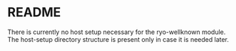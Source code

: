 <!--
SPDX-FileCopyrightText: 2022 Wilfred Nicoll <xyzroller@rollyourown.xyz>
SPDX-License-Identifier: CC-BY-SA-4.0
-->

# README

There is currently no host setup necessary for the ryo-wellknown module. The host-setup directory structure is present only in case it is needed later.
